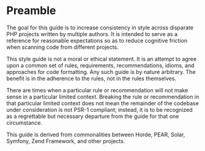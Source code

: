 Preamble
========

The goal for this guide is to increase consistency in style across disparate
PHP projects written by multiple authors. It is intended to serve as a
reference for reasonable expectations so as to reduce cognitive friction when
scanning code from different projects.

This style guide is not a moral or ethical statement. It is an attempt to
agree upon a common set of rules, requirements, recommendations, idioms, and
approaches for code formatting. Any such guide is by nature arbitrary. The
benefit is in the adherence to the rules, not in the rules themselves.

There are times when a particular rule or recommendation will not make sense
in a particular limited context. Breaking the rule or recommendation in that
particular limited context does not mean the remainder of the codebase under
consideration is not PSR-1 compliant; instead, it is to be recognized as a
regrettable but necessary departure from the guide for that one circumstance.

This guide is derived from commonalities between Horde, PEAR, Solar, Symfony,
Zend Framework, and other projects.
